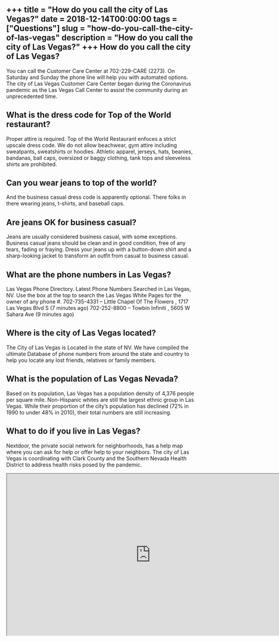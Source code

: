 +++
title = "How do you call the city of Las Vegas?"
date = 2018-12-14T00:00:00
tags = ["Questions"]
slug = "how-do-you-call-the-city-of-las-vegas"
description = "How do you call the city of Las Vegas?"
+++
How do you call the city of Las Vegas?
--------------------------------------

You can call the Customer Care Center at 702-229-CARE (2273). On Saturday and Sunday the phone line will help you with automated options. The city of Las Vegas Customer Care Center began during the Coronavirus pandemic as the Las Vegas Call Center to assist the community during an unprecedented time.

What is the dress code for Top of the World restaurant?
-------------------------------------------------------

Proper attire is required. Top of the World Restaurant enfoces a strict upscale dress code. We do not allow beachwear, gym attire including sweatpants, sweatshirts or hoodies. Athletic apparel, jerseys, hats, beanies, bandanas, ball caps, oversized or baggy clothing, tank tops and sleeveless shirts are prohibited.

Can you wear jeans to top of the world?
---------------------------------------

And the business casual dress code is apparently optional. There folks in there wearing jeans, t-shirts, and baseball caps.

Are jeans OK for business casual?
---------------------------------

Jeans are usually considered business casual, with some exceptions. Business casual jeans should be clean and in good condition, free of any tears, fading or fraying. Dress your jeans up with a button-down shirt and a sharp-looking jacket to transform an outfit from casual to business casual.

What are the phone numbers in Las Vegas?
----------------------------------------

Las Vegas Phone Directory. Latest Phone Numbers Searched in Las Vegas, NV. Use the box at the top to search the Las Vegas White Pages for the owner of any phone #. 702-735-4331 – Little Chapel Of The Flowers , 1717 Las Vegas Blvd S (7 minutes ago) 702-252-8800 – Towbin Infiniti , 5605 W Sahara Ave (9 minutes ago)

Where is the city of Las Vegas located?
---------------------------------------

The City of Las Vegas is Located in the state of NV. We have compiled the ultimate Database of phone numbers from around the state and country to help you locate any lost friends, relatives or family members.

What is the population of Las Vegas Nevada?
-------------------------------------------

Based on its population, Las Vegas has a population density of 4,376 people per square mile. Non-Hispanic whites are still the largest ethnic group in Las Vegas. While their proportion of the city’s population has declined (72% in 1990 to under 48% in 2010), their total numbers are still increasing.

What to do if you live in Las Vegas?
------------------------------------

Nextdoor, the private social network for neighborhoods, has a help map where you can ask for help or offer help to your neighbors. The city of Las Vegas is coordinating with Clark County and the Southern Nevada Health District to address health risks posed by the pandemic.

<iframe allow="accelerometer; autoplay; clipboard-write; encrypted-media; gyroscope; picture-in-picture" allowfullscreen="" class="__youtube_prefs__  epyt-is-override  no-lazyload" data-no-lazy="1" data-origheight="433" data-origwidth="770" data-skipgform_ajax_framebjll="" height="433" id="_ytid_96114" loading="lazy" src="https://www.youtube.com/embed/O4CpT9qJYH8?enablejsapi=1&autoplay=0&cc_load_policy=0&cc_lang_pref=&iv_load_policy=1&loop=0&modestbranding=0&rel=1&fs=1&playsinline=0&autohide=2&theme=dark&color=red&controls=1&" title="YouTube player" width="770"></iframe>